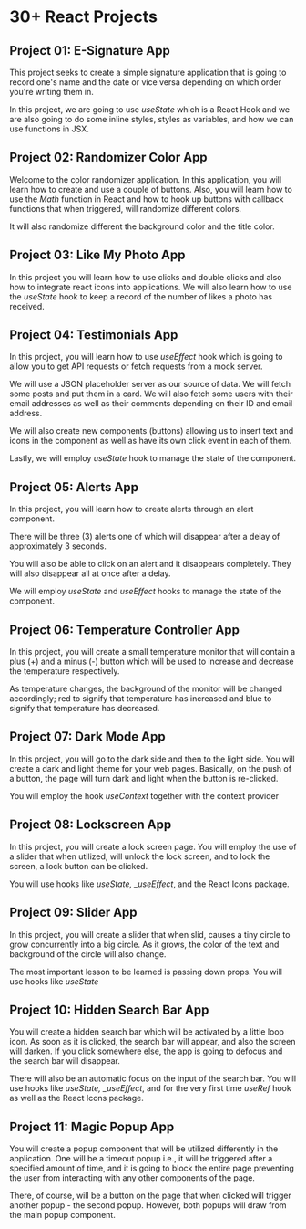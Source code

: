 # 30+ React Projects

## Project 01: E-Signature App

This project seeks to create a simple signature application that is going to record one's name and the date or vice versa depending on which order you're writing them in.

In this project, we are going to use _useState_ which is a React Hook and we are also going to do some inline styles, styles as variables, and how we can use functions in JSX.

## Project 02: Randomizer Color App

Welcome to the color randomizer application. In this application, you will learn how to create and use a couple of buttons. Also, you will learn how to use the _Math_ function in React and how to hook up buttons with callback functions that when triggered, will randomize different colors.

It will also randomize different the background color and the title color.

## Project 03: Like My Photo App

In this project you will learn how to use clicks and double clicks and also how to integrate react icons into applications. We will also learn how to use the _useState_ hook to keep a record of the number of likes a photo has received.

## Project 04: Testimonials App

In this project, you will learn how to use _useEffect_ hook which is going to allow you to get API requests or fetch requests from a mock server.

We will use a JSON placeholder server as our source of data. We will fetch some posts and put them in a card. We will also fetch some users with their email addresses as well as their comments depending on their ID and email address.

We will also create new components (buttons) allowing us to insert text and icons in the component as well as have its own click event in each of them.

Lastly, we will employ _useState_ hook to manage the state of the component.

## Project 05: Alerts App

In this project, you will learn how to create alerts through an alert component.

There will be three (3) alerts one of which will disappear after a delay of approximately 3 seconds.

You will also be able to click on an alert and it disappears completely. They will also disappear all at once after a delay.

We will employ _useState_ and _useEffect_ hooks to manage the state of the component.

## Project 06: Temperature Controller App

In this project, you will create a small temperature monitor that will contain a plus (+) and a minus (-) button which will be used to increase and decrease the temperature respectively.

As temperature changes, the background of the monitor will be changed accordingly; red to signify that temperature has increased and blue to signify that temperature has decreased.

## Project 07: Dark Mode App

In this project, you will go to the dark side and then to the light side. You will create a dark and light theme for your web pages. Basically, on the push of a button, the page will turn dark and light when the button is re-clicked.

You will employ the hook _useContext_ together with the context provider

## Project 08: Lockscreen App

In this project, you will create a lock screen page. You will employ the use of a slider that when utilized, will unlock the lock screen, and to lock the screen, a lock button can be clicked.

You will use hooks like _useState, \_useEffect_, and the React Icons package.

## Project 09: Slider App

In this project, you will create a slider that when slid, causes a tiny circle to grow concurrently into a big circle. As it grows, the color of the text and background of the circle will also change.

The most important lesson to be learned is passing down props. You will use hooks like _useState_

## Project 10: Hidden Search Bar App

You will create a hidden search bar which will be activated by a little loop icon. As soon as it is clicked, the search bar will appear, and also the screen will darken. If you click somewhere else, the app is going to defocus and the search bar will disappear.

There will also be an automatic focus on the input of the search bar. You will use hooks like _useState, \_useEffect_, and for the very first time _useRef_ hook as well as the React Icons package.

## Project 11: Magic Popup App

You will create a popup component that will be utilized differently in the application. One will be a timeout popup i.e., it will be triggered after a specified amount of time, and it is going to block the entire page preventing the user from interacting with any other components of the page.

There, of course, will be a button on the page that when clicked will trigger another popup - the second popup. However, both popups will draw from the main popup component.
